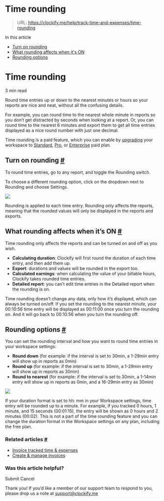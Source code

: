 # Time rounding

> URL: https://clockify.me/help/track-time-and-expenses/time-rounding

In this article

* [Turn on rounding](#turn-on-rounding)
* [What rounding affects when it's ON](#what-rounding-affects-when-its-on)
* [Rounding options](#rounding-options)

# Time rounding

3 min read

Round time entries up or down to the nearest minutes or hours so your reports are nice and neat, without all the confusing details.

For example, you can round time to the nearest whole minute in reports so you don’t get distracted by seconds when looking at a report. Or, you can round time to the nearest 6 minutes and export them to get all time entries displayed as a nice round number with just one decimal.

Time rounding is a paid feature, which you can enable by [upgrading](https://clockify.me/pricing) your workspace to [Standard](https://clockify.me/help/administration/subscription-plans#standard), [Pro](https://clockify.me/help/administration/subscription-plans#pro), or [Enterprise](https://clockify.me/help/administration/subscription-plans#enterprise) paid plan.

## Turn on rounding [#](#turn-on-rounding)

To round time entries, go to any report, and toggle the Rounding switch.

To choose a different rounding option, click on the dropdown next to Rounding and choose Settings.

![](https://clockify.me/help/wp-content/uploads/2024/03/Screenshot-2024-03-21-at-13.22.38-1024x446.png)

Rounding is applied to each time entry. Rounding only affects the reports, meaning that the rounded values will only be displayed in the reports and exports.

## What rounding affects when it’s ON [#](#what-rounding-affects-when-its-on)

Time rounding only affects the reports and can be turned on and off as you wish.

* **Calculating duration**: Clockify will first round the duration of each time entry, and then add them up.
* **Export**: durations and values will be rounded in the export too.
* **Calculated earnings**: when calculating the value of your billable hours, Clockify takes rounded time entries.
* **Detailed report**: you can’t edit time entries in the Detailed report when the rounding is on.

Time rounding doesn’t change any data, only how it’s displayed, which can always be turned on/off. If you set the rounding to the nearest minute, your 00:10:56 time entry will be displayed as 00:11:00 once you turn the rounding on. And it will go back to 00:10:56 when you turn the rounding off.

## Rounding options [#](#rounding-options)

You can set the rounding interval and how you want to round time entries in your workspace settings:

* **Round down** (for example: if the interval is set to 30min, a 1-29min entry will show up in reports as 0min)
* **Round up** (for example: if the interval is set to 30min, a 1-29min entry will show up in reports as 30min)
* **Round to nearest** (for example: if the interval is set to 30min, a 1-14min entry will show up in reports as 0min, and a 16-29min entry as 30min)

![](https://clockify.me/help/wp-content/uploads/2018/03/rounding.png)

If your duration format is set to hh: mm in your Workspace settings, time entry will be rounded up to a minute. For example, if you tracked 0 hours, 1 minute, and 15 seconds (00:01:15), the entry will be shown as 0 hours and 2 minutes (00:02). This is not a part of the time rounding feature and you can change the duration format in the Workspace settings on any plan, including the free plan.

### Related articles [#](#related-articles)

* [Invoice tracked time & expenses](https://clockify.me/help/projects/invoicing-tracked-time-expenses)
* [Create & manage invoices](https://clockify.me/help/projects/invoicing)

### Was this article helpful?

Submit
Cancel

Thank you! If you’d like a member of our support team to respond to you, please drop us a note at support@clockify.me